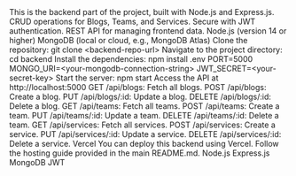 <Backend>
  <Title>Backend for Blog, Team, and Services Management</Title>
  <Description>This is the backend part of the project, built with Node.js and Express.js.</Description>
  <Features>
    <Feature>CRUD operations for Blogs, Teams, and Services.</Feature>
    <Feature>Secure with JWT authentication.</Feature>
    <Feature>REST API for managing frontend data.</Feature>
  </Features>
  <Prerequisites>
    <Prerequisite>Node.js (version 14 or higher)</Prerequisite>
    <Prerequisite>MongoDB (local or cloud, e.g., MongoDB Atlas)</Prerequisite>
  </Prerequisites>
  <Installation>
    <Step>Clone the repository: git clone &lt;backend-repo-url&gt;</Step>
    <Step>Navigate to the project directory: cd backend</Step>
    <Step>Install the dependencies: npm install</Step>
  </Installation>
  <Configuration>
    <File>.env</File>
    <Variables>
      <Variable>PORT=5000</Variable>
      <Variable>MONGO_URI=&lt;your-mongodb-connection-string&gt;</Variable>
      <Variable>JWT_SECRET=&lt;your-secret-key&gt;</Variable>
    </Variables>
  </Configuration>
  <Usage>
    <Step>Start the server: npm start</Step>
    <Step>Access the API at http://localhost:5000</Step>
  </Usage>
  <APIEndpoints>
    <Blogs>
      <Endpoint>GET /api/blogs: Fetch all blogs.</Endpoint>
      <Endpoint>POST /api/blogs: Create a blog.</Endpoint>
      <Endpoint>PUT /api/blogs/:id: Update a blog.</Endpoint>
      <Endpoint>DELETE /api/blogs/:id: Delete a blog.</Endpoint>
    </Blogs>
    <Teams>
      <Endpoint>GET /api/teams: Fetch all teams.</Endpoint>
      <Endpoint>POST /api/teams: Create a team.</Endpoint>
      <Endpoint>PUT /api/teams/:id: Update a team.</Endpoint>
      <Endpoint>DELETE /api/teams/:id: Delete a team.</Endpoint>
    </Teams>
    <Services>
      <Endpoint>GET /api/services: Fetch all services.</Endpoint>
      <Endpoint>POST /api/services: Create a service.</Endpoint>
      <Endpoint>PUT /api/services/:id: Update a service.</Endpoint>
      <Endpoint>DELETE /api/services/:id: Delete a service.</Endpoint>
    </Services>
  </APIEndpoints>
  <Deployment>
    <Platform>Vercel</Platform>
    <Description>You can deploy this backend using Vercel. Follow the hosting guide provided in the main README.md.</Description>
  </Deployment>
  <TechnologiesUsed>
    <Technology>Node.js</Technology>
    <Technology>Express.js</Technology>
    <Technology>MongoDB</Technology>
    <Technology>JWT</Technology>
  </TechnologiesUsed>
</Backend>
